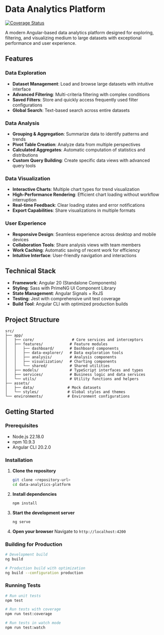 # Data Analytics Platform

[![Coverage Status](https://coveralls.io/repos/github/michaelmbugua-me/DataAnalyticsPlatform/badge.svg?branch=main)](https://coveralls.io/github/michaelmbugua-me/DataAnalyticsPlatform?branch=main)

A modern Angular-based data analytics platform designed for exploring, filtering, and visualizing medium to large datasets with exceptional performance and user experience.

## Features

### Data Exploration
- **Dataset Management**: Load and browse large datasets with intuitive interface
- **Advanced Filtering**: Multi-criteria filtering with complex conditions
- **Saved Filters**: Store and quickly access frequently used filter configurations
- **Global Search**: Text-based search across entire datasets

### Data Analysis
- **Grouping & Aggregation**: Summarize data to identify patterns and trends
- **Pivot Table Creation**: Analyze data from multiple perspectives
- **Calculated Aggregates**: Automatic computation of statistics and distributions
- **Custom Query Building**: Create specific data views with advanced query tools

### Data Visualization
- **Interactive Charts**: Multiple chart types for trend visualization
- **High-Performance Rendering**: Efficient chart loading without workflow interruption
- **Real-time Feedback**: Clear loading states and error notifications
- **Export Capabilities**: Share visualizations in multiple formats

### User Experience
- **Responsive Design**: Seamless experience across desktop and mobile devices
- **Collaboration Tools**: Share analysis views with team members
- **Work Caching**: Automatic saving of recent work for efficiency
- **Intuitive Interface**: User-friendly navigation and interactions

## Technical Stack

- **Framework**: Angular 20 (Standalone Components)
- **Styling**: Sass with PrimeNG UI Component Library
- **State Management**: Angular Signals + RxJS
- **Testing**: Jest with comprehensive unit test coverage
- **Build Tool**: Angular CLI with optimized production builds

## Project Structure

```
src/
├── app/
│   ├── core/                 # Core services and interceptors
│   ├── features/            # Feature modules
│   │   ├── dashboard/       # Dashboard components
│   │   ├── data-explorer/   # Data exploration tools
│   │   ├── analysis/        # Analysis components
│   │   ├── visualization/   # Charting components
│   │   └── shared/          # Shared utilities
│   ├── models/              # TypeScript interfaces and types
│   ├── services/            # Business logic and data services
│   └── utils/               # Utility functions and helpers
├── assets/
│   ├── data/               # Mock datasets
│   └── styles/             # Global styles and themes
└── environments/           # Environment configurations
```

## Getting Started

### Prerequisites
- Node.js 22.18.0
- npm 10.9.3
- Angular CLI 20.2.0

### Installation

1. **Clone the repository**
   ```bash
   git clone <repository-url>
   cd data-analytics-platform
   ```

2. **Install dependencies**
   ```bash
   npm install
   ```

3. **Start the development server**
   ```bash
   ng serve
   ```

4. **Open your browser**
   Navigate to `http://localhost:4200`

### Building for Production

```bash
# Development build
ng build

# Production build with optimization
ng build --configuration production
```

### Running Tests

```bash
# Run unit tests
npm test

# Run tests with coverage
npm run test:coverage

# Run tests in watch mode
npm run test:watch
```
